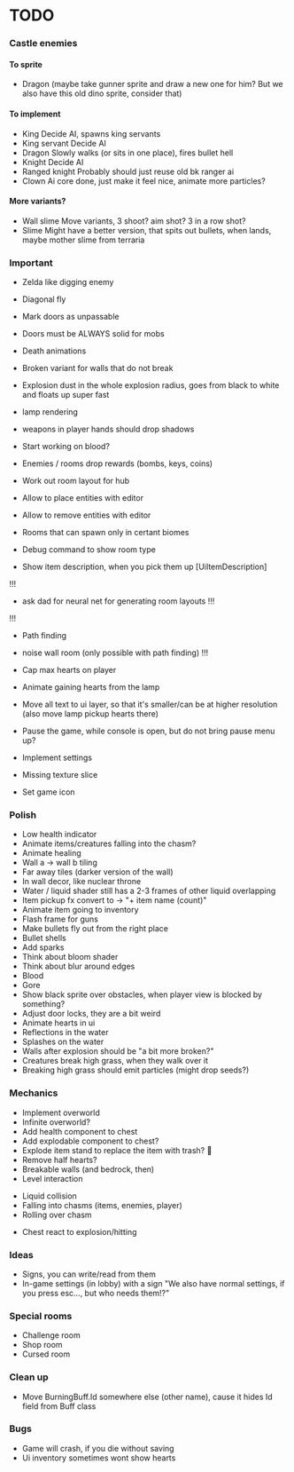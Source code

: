 # TODO

### Castle enemies
#### To sprite

* Dragon (maybe take gunner sprite and draw a new one for him? But we also have this old dino sprite, consider that)

#### To implement

* King
  Decide AI, spawns king servants
* King servant
  Decide AI
* Dragon
  Slowly walks (or sits in one place), fires bullet hell
* Knight
  Decide AI
* Ranged knight
  Probably should just reuse old bk ranger ai
* Clown
  Ai core done, just make it feel nice, animate more particles?
  
#### More variants?

* Wall slime
  Move variants, 3 shoot? aim shot? 3 in a row shot?
* Slime
  Might have a better version, that spits out bullets, when lands, maybe mother slime from terraria

### Important

* Zelda like digging enemy
* Diagonal fly
* Mark doors as unpassable
* Doors must be ALWAYS solid for mobs
* Death animations
* Broken variant for walls that do not break
* Explosion dust in the whole explosion radius, goes from black to white and floats up super fast
* lamp rendering
* weapons in player hands should drop shadows
* Start working on blood?
* Enemies / rooms drop rewards (bombs, keys, coins)

* Work out room layout for hub
* Allow to place entities with editor
* Allow to remove entities with editor
* Rooms that can spawn only in certant biomes
* Debug command to show room type

* Show item description, when you pick them up [UiItemDescription]

!!!
* ask dad for neural net for generating room layouts
!!!

!!!
* Path finding
* noise wall room (only possible with path finding)
!!!

* Cap max hearts on player
* Animate gaining hearts from the lamp
* Move all text to ui layer, so that it's smaller/can be at higher resolution (also move lamp pickup hearts there)
* Pause the game, while console is open, but do not bring pause menu up?
* Implement settings
* Missing texture slice
* Set game icon

### Polish

* Low health indicator
* Animate items/creatures falling into the chasm?
* Animate healing
* Wall a -> wall b tiling
* Far away tiles (darker version of the wall)
* In wall decor, like nuclear throne
* Water / liquid shader still has a 2-3 frames of other liquid overlapping
* Item pickup fx convert to -> "+ item name (count)"
* Animate item going to inventory
* Flash frame for guns
* Make bullets fly out from the right place
* Bullet shells
* Add sparks
* Think about bloom shader
* Think about blur around edges
* Blood
* Gore
* Show black sprite over obstacles, when player view is blocked by something?
* Adjust door locks, they are a bit weird
* Animate hearts in ui
* Reflections in the water
* Splashes on the water
* Walls after explosion should be "a bit more broken?"
* Creatures break high grass, when they walk over it
* Breaking high grass should emit particles (might drop seeds?)

### Mechanics

* Implement overworld
* Infinite overworld?
* Add health component to chest
* Add explodable component to chest?
* Explode item stand to replace the item with trash? :thinking:
* Remove half hearts?
* Breakable walls (and bedrock, then)
* Level interaction
 + Liquid collision
 + Falling into chasms (items, enemies, player)
 + Rolling over chasm
* Chest react to explosion/hitting

### Ideas

* Signs, you can write/read from them
* In-game settings (in lobby) with a sign "We also have normal settings, if you press esc..., but who needs them!?"

### Special rooms

* Challenge room
* Shop room
* Cursed room

### Clean up

* Move BurningBuff.Id somewhere else (other name), cause it hides Id field from Buff class

### Bugs

* Game will crash, if you die without saving
* Ui inventory sometimes wont show hearts